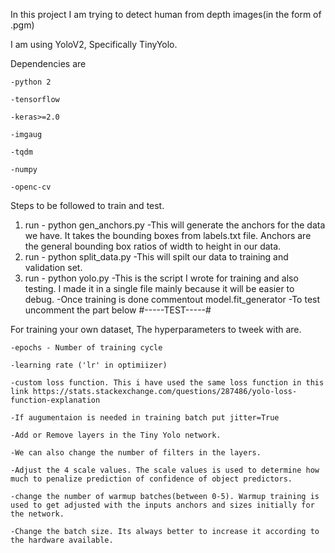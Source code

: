 In this project I am trying to detect human from depth images(in the form of .pgm)

I am using YoloV2, Specifically TinyYolo.

Dependencies are

	-python 2
	
	-tensorflow
	
	-keras>=2.0
	
	-imgaug
	
	-tqdm
	
	-numpy
	
	-openc-cv
  
 Steps to be followed to train and test.

1) run - python gen_anchors.py 
	-This will generate the anchors for the data we have. It takes the bounding boxes from labels.txt file. Anchors are the general bounding box ratios of width to height in our data.
2) run - python split_data.py
	-This will spilt our data to training and validation set.
3) run - python yolo.py
	-This is the script I wrote for training and also testing. I made it in a single file mainly because it will be easier to debug.
	-Once training is done commentout model.fit_generator
	-To test uncomment the part below #-----TEST-----#
  
  
For training your own dataset, The hyperparameters to tweek with are.

	-epochs - Number of training cycle
	
	-learning rate ('lr' in optimiizer)
	
	-custom loss function. This i have used the same loss function in this link https://stats.stackexchange.com/questions/287486/yolo-loss-function-explanation 
	
	-If augumentaion is needed in training batch put jitter=True
	
	-Add or Remove layers in the Tiny Yolo network.
	
	-We can also change the number of filters in the layers. 
	
	-Adjust the 4 scale values. The scale values is used to determine how much to penalize prediction of confidence of object predictors.
	
	-change the number of warmup batches(between 0-5). Warmup training is used to get adjusted with the inputs anchors and sizes initially for the network.
	
	-Change the batch size. Its always better to increase it according to the hardware available.
